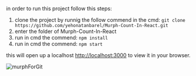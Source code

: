 in order to run this project follow this steps:
1. clone the project by runnig the follow commend in the cmd: `git clone https://github.com/yehonatanbarel/Murph-Count-In-React.git`
2. enter the folder of Murph-Count-In-React
3. run in cmd the commend: `npm install`
4. run in cmd the commend: `npm start`

this will open up a localhost [http://localhost:3000](http://localhost:3000) to view it in your browser.

![murphForGit](https://user-images.githubusercontent.com/79272744/174485256-a75b70f8-1bb5-40be-ab39-d8ddd55a2fd5.gif)
